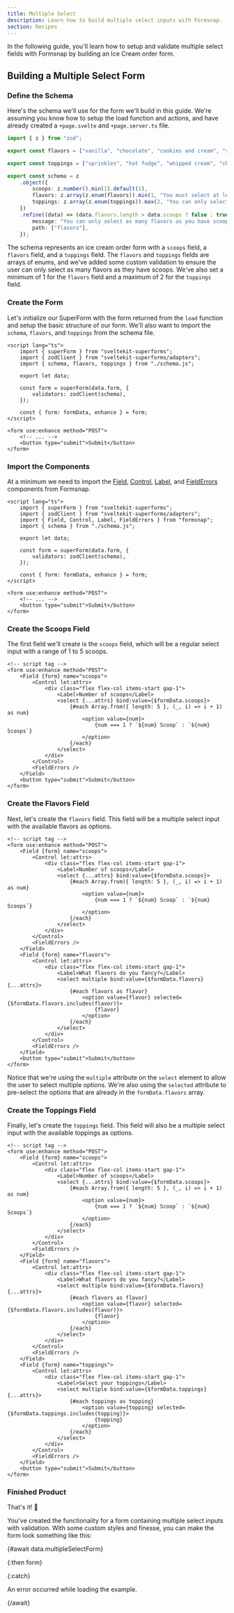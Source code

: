 ```yaml
---
title: Multiple Select
description: Learn how to build multiple select inputs with Formsnap.
section: Recipes
---
```


<script>
	import { Steps, LoadingCard } from "$lib/components"
	import MultipleSelectForm from "$lib/components/examples/multiple-select.svelte"
	export let data;
</script>

In the following guide, you'll learn how to setup and validate multiple select fields with Formsnap by building an Ice Cream order form.

## Building a Multiple Select Form

<Steps>

### Define the Schema

Here's the schema we'll use for the form we'll build in this guide. We're assuming you know how to setup the load function and actions, and have already created a `+page.svelte` and `+page.server.ts` file.

```ts title="schema.ts"
import { z } from "zod";

export const flavors = ["vanilla", "chocolate", "cookies and cream", "strawberry"] as const;

export const toppings = ["sprinkles", "hot fudge", "whipped cream", "cherry"] as const;

export const schema = z
	.object({
		scoops: z.number().min(1).default(1),
		flavors: z.array(z.enum(flavors)).min(1, "You must select at least one flavor."),
		toppings: z.array(z.enum(toppings)).max(2, "You can only select up to two toppings."),
	})
	.refine((data) => (data.flavors.length > data.scoops ? false : true), {
		message: "You can only select as many flavors as you have scoops.",
		path: ["flavors"],
	});
```

The schema represents an ice cream order form with a `scoops` field, a `flavors` field, and a `toppings` field. The `flavors` and `toppings` fields are arrays of enums, and we've added some custom validation to ensure the user can only select as many flavors as they have scoops. We've also set a minimum of 1 for the `flavors` field and a maximum of 2 for the `toppings` field.

### Create the Form

Let's initialize our SuperForm with the form returned from the `load` function and setup the basic structure of our form. We'll also want to import the `schema`, `flavors`, and `toppings` from the schema file.

```svelte title="+page.svelte"
<script lang="ts">
	import { superForm } from "sveltekit-superforms";
	import { zodClient } from "sveltekit-superforms/adapters";
	import { schema, flavors, toppings } from "./schema.js";

	export let data;

	const form = superForm(data.form, {
		validators: zodClient(schema),
	});

	const { form: formData, enhance } = form;
</script>

<form use:enhance method="POST">
	<!-- ... -->
	<button type="submit">Submit</button>
</form>
```

### Import the Components

At a minimum we need to import the [Field](/docs/components/field), [Control](/docs/components/control), [Label](/docs/components/label), and [FieldErrors](/docs/components/field-errors) components from Formsnap.

```svelte title="+page.svelte"  {4}
<script lang="ts">
	import { superForm } from "sveltekit-superforms";
	import { zodClient } from "sveltekit-superforms/adapters";
	import { Field, Control, Label, FieldErrors } from "formsnap";
	import { schema } from "./schema.js";

	export let data;

	const form = superForm(data.form, {
		validators: zodClient(schema),
	});

	const { form: formData, enhance } = form;
</script>

<form use:enhance method="POST">
	<!-- ... -->
	<button type="submit">Submit</button>
</form>
```

### Create the Scoops Field

The first field we'll create is the `scoops` field, which will be a regular select input with a range of 1 to 5 scoops.

```svelte title="+page.svelte"  {3-17}
<!-- script tag -->
<form use:enhance method="POST">
	<Field {form} name="scoops">
		<Control let:attrs>
			<div class="flex flex-col items-start gap-1">
				<Label>Number of scoops</Label>
				<select {...attrs} bind:value={$formData.scoops}>
					{#each Array.from({ length: 5 }, (_, i) => i + 1) as num}
						<option value={num}>
							{num === 1 ? `${num} Scoop` : `${num} Scoops`}
						</option>
					{/each}
				</select>
			</div>
		</Control>
		<FieldErrors />
	</Field>
	<button type="submit">Submit</button>
</form>
```

### Create the Flavors Field

Next, let's create the `flavors` field. This field will be a multiple select input with the available flavors as options.

```svelte title="+page.svelte"  {18-32}
<!-- script tag -->
<form use:enhance method="POST">
	<Field {form} name="scoops">
		<Control let:attrs>
			<div class="flex flex-col items-start gap-1">
				<Label>Number of scoops</Label>
				<select {...attrs} bind:value={$formData.scoops}>
					{#each Array.from({ length: 5 }, (_, i) => i + 1) as num}
						<option value={num}>
							{num === 1 ? `${num} Scoop` : `${num} Scoops`}
						</option>
					{/each}
				</select>
			</div>
		</Control>
		<FieldErrors />
	</Field>
	<Field {form} name="flavors">
		<Control let:attrs>
			<div class="flex flex-col items-start gap-1">
				<Label>What flavors do you fancy?</Label>
				<select multiple bind:value={$formData.flavors} {...attrs}>
					{#each flavors as flavor}
						<option value={flavor} selected={$formData.flavors.includes(flavor)}>
							{flavor}
						</option>
					{/each}
				</select>
			</div>
		</Control>
		<FieldErrors />
	</Field>
	<button type="submit">Submit</button>
</form>
```

Notice that we're using the `multiple` attribute on the `select` element to allow the user to select multiple options. We're also using the `selected` attribute to pre-select the options that are already in the `formData.flavors` array.

### Create the Toppings Field

Finally, let's create the `toppings` field. This field will also be a multiple select input with the available toppings as options.

```svelte title="+page.svelte"  {33-47}
<!-- script tag -->
<form use:enhance method="POST">
	<Field {form} name="scoops">
		<Control let:attrs>
			<div class="flex flex-col items-start gap-1">
				<Label>Number of scoops</Label>
				<select {...attrs} bind:value={$formData.scoops}>
					{#each Array.from({ length: 5 }, (_, i) => i + 1) as num}
						<option value={num}>
							{num === 1 ? `${num} Scoop` : `${num} Scoops`}
						</option>
					{/each}
				</select>
			</div>
		</Control>
		<FieldErrors />
	</Field>
	<Field {form} name="flavors">
		<Control let:attrs>
			<div class="flex flex-col items-start gap-1">
				<Label>What flavors do you fancy?</Label>
				<select multiple bind:value={$formData.flavors} {...attrs}>
					{#each flavors as flavor}
						<option value={flavor} selected={$formData.flavors.includes(flavor)}>
							{flavor}
						</option>
					{/each}
				</select>
			</div>
		</Control>
		<FieldErrors />
	</Field>
	<Field {form} name="toppings">
		<Control let:attrs>
			<div class="flex flex-col items-start gap-1">
				<Label>Select your toppings</Label>
				<select multiple bind:value={$formData.toppings} {...attrs}>
					{#each toppings as topping}
						<option value={topping} selected={$formData.toppings.includes(topping)}>
							{topping}
						</option>
					{/each}
				</select>
			</div>
		</Control>
		<FieldErrors />
	</Field>
	<button type="submit">Submit</button>
</form>
```

### Finished Product

That's it! 🎉

You've created the functionality for a form containing multiple select inputs with validation. With some custom styles and finesse, you can make the form look something like this:

{#await data.multipleSelectForm}

<LoadingCard class="h-[417px]" />

{:then form}

<MultipleSelectForm data={form} />

{:catch}

An error occurred while loading the example.

{/await}

</Steps>
